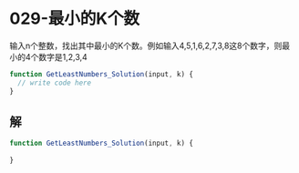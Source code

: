 # 029-最小的K个数

输入n个整数，找出其中最小的K个数。例如输入4,5,1,6,2,7,3,8这8个数字，则最小的4个数字是1,2,3,4

```js
function GetLeastNumbers_Solution(input, k) {
  // write code here
}
```

## 解

```js
function GetLeastNumbers_Solution(input, k) {
  
}
```